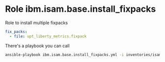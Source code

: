 # Role ibm.isam.base.install_fixpacks

Role to install multiple fixpacks

````yaml
fix_packs:
  - file: upt_liberty_metrics.fixpack
````

There's a playbook you can call

````bash
ansible-playbook ibm.isam.base.install_fixpacks.yml -i inventories/isam/
````
